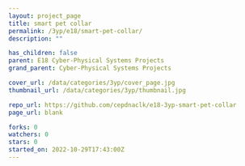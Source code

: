 ```yaml
---
layout: project_page
title: smart pet collar
permalink: /3yp/e18/smart-pet-collar/
description: ""

has_children: false
parent: E18 Cyber-Physical Systems Projects
grand_parent: Cyber-Physical Systems Projects

cover_url: /data/categories/3yp/cover_page.jpg
thumbnail_url: /data/categories/3yp/thumbnail.jpg

repo_url: https://github.com/cepdnaclk/e18-3yp-smart-pet-collar
page_url: blank

forks: 0
watchers: 0
stars: 0
started_on: 2022-10-29T17:43:00Z
---
```



